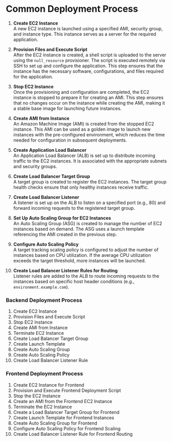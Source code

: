 # Common Deployment Process

1. **Create EC2 Instance**  
   A new EC2 instance is launched using a specified AMI, security group, and instance type. This instance serves as a server for the required application.

2. **Provision Files and Execute Script**  
   After the EC2 instance is created, a shell script is uploaded to the server using the `null_resource` provisioner. The script is executed remotely via SSH to set up and configure the application. This step ensures that the instance has the necessary software, configurations, and files required for the application.

3. **Stop EC2 Instance**  
   Once the provisioning and configuration are completed, the EC2 instance is stopped to prepare it for creating an AMI. This step ensures that no changes occur on the instance while creating the AMI, making it a stable base image for launching future instances.

4. **Create AMI from Instance**  
   An Amazon Machine Image (AMI) is created from the stopped EC2 instance. This AMI can be used as a golden image to launch new instances with the pre-configured environment, which reduces the time needed for configuration in subsequent deployments.

5. **Create Application Load Balancer**  
   An Application Load Balancer (ALB) is set up to distribute incoming traffic to the EC2 instances. It is associated with the appropriate subnets and security groups.

6. **Create Load Balancer Target Group**  
   A target group is created to register the EC2 instances. The target group health checks ensure that only healthy instances receive traffic.

7. **Create Load Balancer Listener**  
   A listener is set up on the ALB to listen on a specified port (e.g., 80) and forward incoming requests to the registered target group.

8. **Set Up Auto Scaling Group for EC2 Instances**  
   An Auto Scaling Group (ASG) is created to manage the number of EC2 instances based on demand. The ASG uses a launch template referencing the AMI created in the previous step.

9. **Configure Auto Scaling Policy**  
   A target tracking scaling policy is configured to adjust the number of instances based on CPU utilization. If the average CPU utilization exceeds the target threshold, more instances will be launched.

10. **Create Load Balancer Listener Rules for Routing**  
    Listener rules are added to the ALB to route incoming requests to the instances based on specific host header conditions (e.g., `environment.example.com`).

### Backend Deployment Process

1. Create EC2 Instance
2. Provision Files and Execute Script
3. Stop EC2 Instance
4. Create AMI from Instance
5. Terminate EC2 Instance
6. Create Load Balancer Target Group
7. Create Launch Template
8. Create Auto Scaling Group
9. Create Auto Scaling Policy
10. Create Load Balancer Listener Rule


### Frontend Deployment Process

1. Create EC2 Instance for Frontend
2. Provision and Execute Frontend Deployment Script
3. Stop the EC2 Instance
4. Create an AMI from the Frontend EC2 Instance
5. Terminate the EC2 Instance
6. Create a Load Balancer Target Group for Frontend
7. Create Launch Template for Frontend Instances
8. Create Auto Scaling Group for Frontend
9. Configure Auto Scaling Policy for Frontend Scaling
10. Create Load Balancer Listener Rule for Frontend Routing

